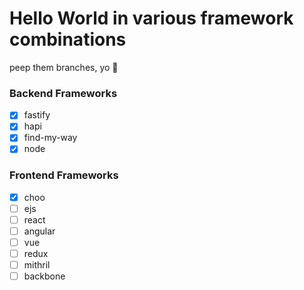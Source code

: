 # Hello World in various framework combinations

peep them branches, yo 👀

### Backend Frameworks
- [X] fastify
- [X] hapi
- [X] find-my-way
- [X] node

### Frontend Frameworks
- [X] choo
- [ ] ejs
- [ ] react
- [ ] angular
- [ ] vue
- [ ] redux
- [ ] mithril
- [ ] backbone
